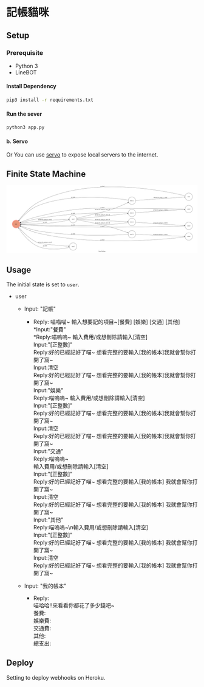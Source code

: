 # 記帳貓咪


## Setup

### Prerequisite
* Python 3
* LineBOT

#### Install Dependency
```sh
pip3 install -r requirements.txt
```



#### Run the sever

```sh
python3 app.py
```

#### b. Servo

Or You can use [servo](http://serveo.net/) to expose local servers to the internet.


## Finite State Machine
![fsm](./fsm.png)

## Usage
The initial state is set to `user`.


* user
	* Input: "記帳"
		* Reply: 喵喵喵~ 輸入想要記的項目~[餐費]  [娛樂]  [交通]  [其他]   
			*Input:"餐費"   
				*Reply:喵嗚嗚~ 輸入費用/或想刪除請輸入[清空]   
					Input:"[正整數]"   
						Reply:好的已經記好了喵~ 想看完整的要輸入[我的帳本]我就會幫你打開了窩~   
					Input:清空   
						Reply:好的已經記好了喵~ 想看完整的要輸入[我的帳本]我就會幫你打開了窩~   
			Input:"娛樂"   
				Reply:喵嗚嗚~ 輸入費用/或想刪除請輸入[清空]   
					Input:"[正整數]"   
						Reply:好的已經記好了喵~ 想看完整的要輸入[我的帳本]我就會幫你打開了窩~   
					Input:清空   
						Reply:好的已經記好了喵~ 想看完整的要輸入[我的帳本]我就會幫你打開了窩~   
			Input:"交通"   
				Reply:喵嗚嗚~   
                輸入費用/或想刪除請輸入[清空]   
					Input:"[正整數]"   
						Reply:好的已經記好了喵~ 想看完整的要輸入[我的帳本] 我就會幫你打開了窩~   
					Input:清空   
						Reply:好的已經記好了喵~ 想看完整的要輸入[我的帳本] 我就會幫你打開了窩~   
			Input:"其他"   
				Reply:喵嗚嗚~\n輸入費用/或想刪除請輸入[清空]   
					Input:"[正整數]"   
						Reply:好的已經記好了喵~ 想看完整的要輸入[我的帳本] 我就會幫你打開了窩~   
					Input:清空   
						Reply:好的已經記好了喵~ 想看完整的要輸入[我的帳本] 我就會幫你打開了窩~   
						
					

	* Input: "我的帳本"
		* Reply:    
		喵哈哈!!來看看你都花了多少錢吧~   
		餐費:   
		娛樂費:   
		交通費:   
		其他:   
		總支出:   

## Deploy
Setting to deploy webhooks on Heroku.




